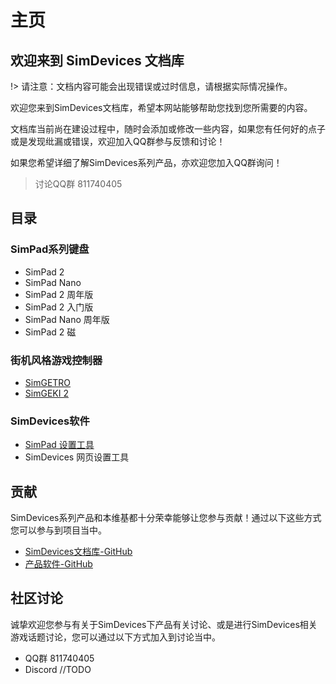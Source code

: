 # 主页

## 欢迎来到 SimDevices 文档库

!> 请注意：文档内容可能会出现错误或过时信息，请根据实际情况操作。

欢迎您来到SimDevices文档库，希望本网站能够帮助您找到您所需要的内容。

文档库当前尚在建设过程中，随时会添加或修改一些内容，如果您有任何好的点子或是发现纰漏或错误，欢迎加入QQ群参与反馈和讨论！

如果您希望详细了解SimDevices系列产品，亦欢迎您加入QQ群询问！

> 讨论QQ群 811740405

## 目录

### SimPad系列键盘

- SimPad 2
- SimPad Nano
- SimPad 2 周年版
- SimPad 2 入门版
- SimPad Nano 周年版
- SimPad 2 磁

### 街机风格游戏控制器

- [SimGETRO](simgetro/)
- [SimGEKI 2](simgeki2/)

### SimDevices软件

- [SimPad 设置工具](control_pannel/)
- SimDevices 网页设置工具

## 贡献

SimDevices系列产品和本维基都十分荣幸能够让您参与贡献！通过以下这些方式您可以参与到项目当中。

- [SimDevices文档库-GitHub](https://github.com/SimDevices-Project/simdevices-wiki)
- [产品软件-GitHub](https://github.com/SimDevices-Project/)

## 社区讨论

诚挚欢迎您参与有关于SimDevices下产品有关讨论、或是进行SimDevices相关游戏话题讨论，您可以通过以下方式加入到讨论当中。

- QQ群 811740405
- Discord //TODO